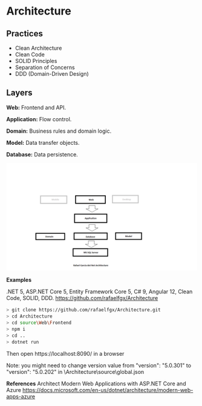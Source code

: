 # Architecture

## Practices

* Clean Architecture
* Clean Code
* SOLID Principles
* Separation of Concerns
* DDD (Domain-Driven Design)

## Layers

**Web:** Frontend and API.

**Application:** Flow control.

**Domain:** Business rules and domain logic.

**Model:** Data transfer objects.

**Database:** Data persistence.

![Alt text](./rafaelfgx.png?raw=true "Title")


**Examples**

.NET 5, ASP.NET Core 5, Entity Framework Core 5, C# 9, Angular 12, Clean Code, SOLID, DDD.
https://github.com/rafaelfgx/Architecture
```bash
> git clone https://github.com/rafaelfgx/Architecture.git
> cd Architecture
> cd source\Web\Frontend
> npm i
> cd ..
> dotnet run
```
Then open https://localhost:8090/ in a browser

Note: you might need to change version value from "version": "5.0.301" to "version": "5.0.202" in \Architecture\source\global.json 

**References**
Architect Modern Web Applications with ASP.NET Core and Azure
https://docs.microsoft.com/en-us/dotnet/architecture/modern-web-apps-azure

